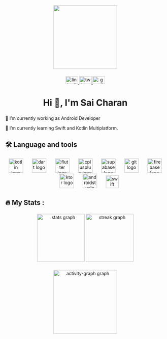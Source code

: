 <div align="center">
  <img height="200" src="https://user-images.githubusercontent.com/74038190/212750672-2f3f2b50-c84f-4ed8-a60a-849ae69ff9df.gif"  />
</div>

###

<div align="center">
  <a href="https://www.linkedin.com/in/sai-charan-n-ab250b22a/" target="_blank">
    <img src="https://raw.githubusercontent.com/maurodesouza/profile-readme-generator/master/src/assets/icons/social/linkedin/default.svg" width="39" height="24" alt="linkedin logo"  />
  </a>
  <a href="https://x.com/saicharan2003" target="_blank">
    <img src="https://raw.githubusercontent.com/maurodesouza/profile-readme-generator/master/src/assets/icons/social/twitter/default.svg" width="39" height="24" alt="twitter logo"  />
  </a>
  <a href="mailto:saicharannallapaneni@gmail.com" target="_blank">
    <img src="https://raw.githubusercontent.com/maurodesouza/profile-readme-generator/master/src/assets/icons/social/gmail/default.svg" width="39" height="24" alt="gmail logo"  />
  </a>
</div>

###

<h1 align="center">Hi 👋, I'm Sai Charan</h1>

###

<p align="left">🔭 I’m currently working as Android Developer</p>
<p align="left">📖 I’m currently learning Swift and Kotlin Multiplatform.</p>

###

<h2 align="left">🛠 Language and tools</h2>

###

<div align="center">
  <img src="https://skillicons.dev/icons?i=kotlin" height="45" alt="kotlin logo"  />
  <img width="20" />
  <img src="https://skillicons.dev/icons?i=dart" height="45" alt="dart logo"  />
  <img width="20" />
  <img src="https://skillicons.dev/icons?i=flutter" height="45" alt="flutter logo"  />
  <img width="20" />
  <img src="https://skillicons.dev/icons?i=cpp" height="45" alt="cplusplus logo"  />
  <img width="20" />
  <img src="https://skillicons.dev/icons?i=supabase" height="45" alt="supabase logo"  />
  <img width="20" />
  <img src="https://skillicons.dev/icons?i=git" height="45" alt="git logo"  />
  <img width="20" />
  <img src="https://skillicons.dev/icons?i=firebase" height="45" alt="firebase logo"  />
  <img width="20" />
  <img src="https://skillicons.dev/icons?i=ktor" height="45" alt="ktor logo"  />
  <img width="20" />
  <img src="https://skillicons.dev/icons?i=androidstudio" height="45" alt="androidstudio logo"  />
  <img width="20" />
  <img src="https://skillicons.dev/icons?i=swift" height="40" alt="swift logo"  />
</div>

###

<h2 align="left">🔥   My Stats :</h2>

###

<div align="center">
  <img src="https://github-readme-stats.vercel.app/api?username=sai-charan2003&hide_title=false&hide_rank=false&show_icons=true&include_all_commits=true&count_private=true&disable_animations=false&theme=github_dark&locale=en&hide_border=false&order=1" height="150" alt="stats graph"  />
  <img src="https://streak-stats.demolab.com?user=sai-charan2003&locale=en&mode=weekly&theme=codeSTACKr&hide_border=false&border_radius=5&order=3" height="150" alt="streak graph"  />
</div>

###

<div align="center">
  <img src="https://github-readme-activity-graph.vercel.app/graph?username=sai-charan2003&radius=16&theme=nord&area=true&order=5" height="200" alt="activity-graph graph"  />
</div>


